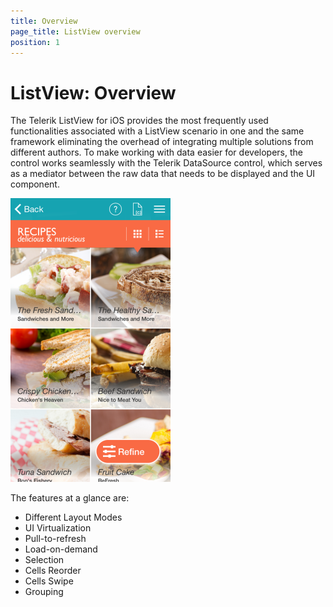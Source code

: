 ```yaml
---
title: Overview
page_title: ListView overview
position: 1
---
```


# ListView: Overview



The Telerik ListView for iOS provides the most frequently used functionalities associated with a ListView scenario in one and the same framework eliminating the overhead of integrating multiple solutions from different authors. To make working with data easier for developers, the control works seamlessly with the Telerik DataSource control, which serves as a mediator between the raw data that needs to be displayed and the UI component.

<img src="../images/listview-overview001.png"/>

The features at a glance are: 

- Different Layout Modes
- UI Virtualization
- Pull-to-refresh
- Load-on-demand
- Selection
- Cells Reorder
- Cells Swipe
- Grouping


